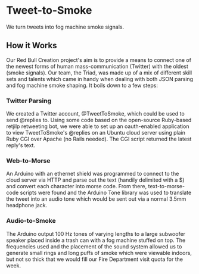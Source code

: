 Tweet-to-Smoke
==============
We turn tweets into fog machine smoke signals.

How it Works
-------
Our Red Bull Creation project's aim is to provide a means to connect one of the newest forms of human mass-communication (Twitter) with the oldest (smoke signals).  Our team, the Triad, was made up of a mix of different skill sets and talents which came in handy when dealing with both JSON parsing and fog machine smoke shaping.  It boils down to a few steps:

### Twitter Parsing
We created a Twitter account, @TweetToSmoke, which could be used to send @replies to.  Using some code based on the open-source Ruby-based retjilp retweeting bot, we were able to set up an oauth-enabled application to view TweetToSmoke's @replies on an Ubuntu cloud server using plain Ruby CGI over Apache (no Rails needed).  The CGI script returned the latest reply's text.

### Web-to-Morse
An Arduino with an ethernet shield was programmed to connect to the cloud server via HTTP and parse out the text (handily delimited with a $) and convert each character into morse code. From there, text-to-morse-code scripts were found and the Arduino Tone library was used to translate the tweet into an audio tone which would be sent out via a normal 3.5mm headphone jack.

### Audio-to-Smoke
The Arduino output 100 Hz tones of varying lengths to a large subwoofer speaker placed inside a trash can with a fog machine stuffed on top.  The frequencies used and the placement of the sound system allowed us to generate small rings and long puffs of smoke which were viewable indoors, but not so thick that we would fill our Fire Department visit quota for the week.